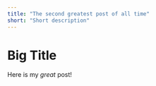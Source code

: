 ```yaml
---
title: "The second greatest post of all time"
short: "Short description"
---
```


# Big Title

Here is my _great_ post!
